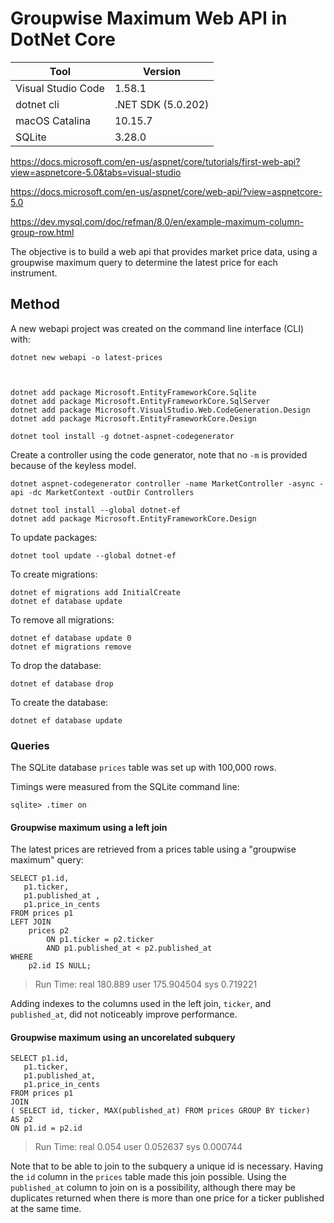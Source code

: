 # Groupwise Maximum Web API in DotNet Core

| Tool | Version |
|------|---------|
| Visual Studio Code | 1.58.1 |
| dotnet cli | .NET SDK (5.0.202) |
| macOS Catalina | 10.15.7 |
| SQLite | 3.28.0 |

https://docs.microsoft.com/en-us/aspnet/core/tutorials/first-web-api?view=aspnetcore-5.0&tabs=visual-studio

https://docs.microsoft.com/en-us/aspnet/core/web-api/?view=aspnetcore-5.0

https://dev.mysql.com/doc/refman/8.0/en/example-maximum-column-group-row.html

The objective is to build a web api that provides market price data, using a groupwise maximum query to determine the latest price for each instrument.

## Method

A new webapi project was created on the command line interface (CLI) with:

    dotnet new webapi -o latest-prices



    dotnet add package Microsoft.EntityFrameworkCore.Sqlite
    dotnet add package Microsoft.EntityFrameworkCore.SqlServer
    dotnet add package Microsoft.VisualStudio.Web.CodeGeneration.Design
    dotnet add package Microsoft.EntityFrameworkCore.Design

    dotnet tool install -g dotnet-aspnet-codegenerator

Create a controller using the code generator, note that no `-m` is provided because of the keyless model.

    dotnet aspnet-codegenerator controller -name MarketController -async -api -dc MarketContext -outDir Controllers

    dotnet tool install --global dotnet-ef
    dotnet add package Microsoft.EntityFrameworkCore.Design

To update packages:

    dotnet tool update --global dotnet-ef 

To create migrations:

    dotnet ef migrations add InitialCreate
    dotnet ef database update

To remove all migrations:

    dotnet ef database update 0
    dotnet ef migrations remove

To drop the database:

    dotnet ef database drop

To create the database:

    dotnet ef database update

### Queries

The SQLite database `prices` table was set up with 100,000 rows.

Timings were measured from the SQLite command line:

    sqlite> .timer on

#### Groupwise maximum using a left join 

The latest prices are retrieved from a prices table using a "groupwise maximum" query:

    SELECT p1.id, 
       p1.ticker, 
       p1.published_at ,
	   p1.price_in_cents
    FROM prices p1
    LEFT JOIN
        prices p2
            ON p1.ticker = p2.ticker
            AND p1.published_at < p2.published_at
    WHERE 
        p2.id IS NULL;

> Run Time: real 180.889 user 175.904504 sys 0.719221

Adding indexes to the columns used in the left join, `ticker`, and `published_at`, did not noticeably improve performance.

#### Groupwise maximum using an uncorelated subquery

    SELECT p1.id, 
       p1.ticker, 
       p1.published_at,
	   p1.price_in_cents
    FROM prices p1
    JOIN
    ( SELECT id, ticker, MAX(published_at) FROM prices GROUP BY ticker)
    AS p2
    ON p1.id = p2.id

> Run Time: real 0.054 user 0.052637 sys 0.000744

Note that to be able to join to the subquery a unique id is necessary. Having the `id` column in the `prices` table made this join possible. Using the `published_at` column to join on is a possibility, although there may be duplicates returned when there is more than one price for a ticker published at the same time.

